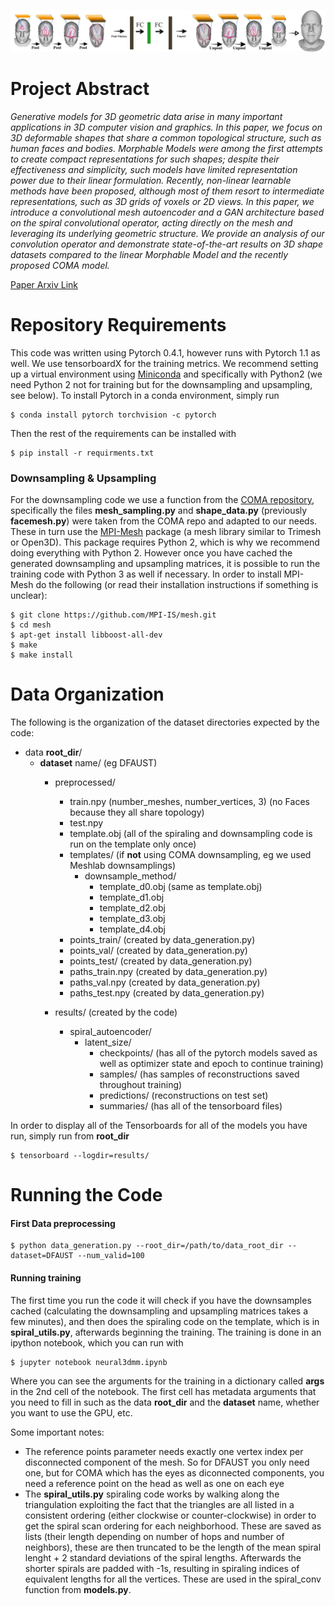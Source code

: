 

![Neural3DMM architecture](images/architecture_figure1.png "Neural3DMM architecture")

# Project Abstract 
*Generative models for 3D geometric data arise in many important applications in 3D computer vision and graphics. In this paper, we focus on 3D deformable shapes that share a common topological structure, such as human faces and bodies. Morphable Models were among the first attempts to create compact representations for such shapes; despite their effectiveness and simplicity, such models have limited representation power due to their linear formulation. Recently, non-linear learnable methods have been proposed, although most of them resort to intermediate representations, such as 3D grids of voxels or 2D views. In this paper, we introduce a convolutional mesh autoencoder and a GAN architecture based on the spiral convolutional operator, acting directly on the mesh and leveraging its underlying geometric structure. We provide an analysis of our convolution operator and demonstrate state-of-the-art results on 3D shape datasets compared to the linear Morphable Model and the recently proposed COMA model.* 

[Paper Arxiv Link](https://arxiv.org/abs/1905.02876)


# Repository Requirements

This code was written using Pytorch 0.4.1, however runs with Pytorch 1.1 as well. We use tensorboardX for the training metrics. We recommend setting up a virtual environment using [Miniconda](https://docs.conda.io/en/latest/miniconda.html) and specifically with Python2 (we need Python 2 not for training but for the downsampling and upsampling, see below). To install Pytorch in a conda environment, simply run 

```
$ conda install pytorch torchvision -c pytorch
```

Then the rest of the requirements can be installed with 

```
$ pip install -r requirments.txt
```


### Downsampling & Upsampling
For the downsampling code we use a function from the [COMA repository](https://github.com/anuragranj/coma), specifically the files **mesh_sampling.py** and **shape_data.py** (previously **facemesh.py**) were taken from the COMA repo and adapted to our needs. These in turn use the [MPI-Mesh](https://github.com/MPI-IS/mesh) package (a mesh library similar to Trimesh or Open3D).  This package requires Python 2, which is why we recommend doing everything with Python 2. However once you have cached the generated downsampling and upsampling matrices, it is possible to run the training code with Python 3 as well if necessary. In order to install MPI-Mesh do the following (or read their installation instructions if something is unclear):

```
$ git clone https://github.com/MPI-IS/mesh.git
$ cd mesh
$ apt-get install libboost-all-dev
$ make
$ make install
```



# Data Organization

The following is the organization of the dataset directories expected by the code:

* data **root_dir**/
  * **dataset** name/ (eg DFAUST)
    * preprocessed/
      * train.npy (number_meshes, number_vertices, 3) (no Faces because they all share topology)
      * test.npy 
      * template.obj (all of the spiraling and downsampling code is run on the template only once)
      * templates/ (if **not** using COMA downsampling, eg we used Meshlab downsamplings)
        * downsample_method/
          * template_d0.obj (same as template.obj)
          * template_d1.obj
          * template_d2.obj
          * template_d3.obj
          * template_d4.obj
      * points_train/ (created by data_generation.py)
      * points_val/ (created by data_generation.py)
      * points_test/ (created by data_generation.py)
      * paths_train.npy (created by data_generation.py)
      * paths_val.npy (created by data_generation.py)
      * paths_test.npy (created by data_generation.py)

    * results/ (created by the code)
      * spiral_autoencoder/
          * latent_size/
            * checkpoints/ (has all of the pytorch models saved as well as optimizer state and epoch to continue training)
            * samples/ (has samples of reconstructions saved throughout training)
            * predictions/ (reconstructions on test set)
            * summaries/ (has all of the tensorboard files)

In order to display all of the Tensorboards for all of the models you have run, simply run from **root_dir**

```
$ tensorboard --logdir=results/
```

# Running the Code

#### First Data preprocessing 

```
$ python data_generation.py --root_dir=/path/to/data_root_dir --dataset=DFAUST --num_valid=100
```

#### Running training

The first time you run the code it will check if you have the downsamples cached (calculating the downsampling and upsampling matrices takes a few minutes), and then does the spiraling code on the template, which is in **spiral_utils.py**, afterwards beginning the training. The training is done in an ipython notebook, which you can run with 
```
$ jupyter notebook neural3dmm.ipynb
```

Where you can see the arguments for the training in a dictionary called **args** in the 2nd cell of the notebook. The first cell has metadata arguments that you need to fill in such as the data **root_dir** and the **dataset** name, whether you want to use the GPU, etc. 

Some important notes:
* The reference points parameter needs exactly one vertex index per disconnected component of the mesh. So for DFAUST you only need one, but for COMA which has the eyes as diconnected components, you need a reference point on the head as well as one on each eye
* The **spiral_utils.py** spiraling code works by walking along the triangulation exploiting the fact that the triangles are all listed in a consistent ordering (either clockwise or counter-clockwise) in order to get the spiral scan ordering for each neighborhood. These are saved as lists (their length depending on number of hops and number of neighbors), these are then truncated to be the length of the mean spiral lenght + 2 standard deviations of the spiral lengths. Afterwards the shorter spirals are padded with -1s, resulting in spiraling indices of equivalent lengths for all the vertices. These are used in the spiral_conv function from **models.py**.




